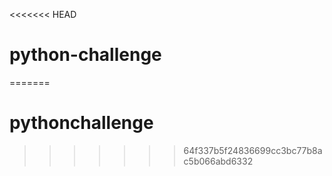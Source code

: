 <<<<<<< HEAD
# python-challenge
=======
# pythonchallenge
>>>>>>> 64f337b5f24836699cc3bc77b8ac5b066abd6332
